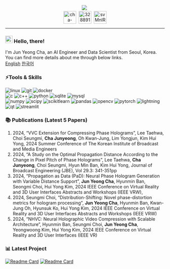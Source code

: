 <p align="center">
  <a href="https://git.io/typing-svg">
  <img src="https://readme-typing-svg.demolab.com?font=Fira+Code&weight=600&duration=1&color=44FF8A&background=000000&center=true&vCenter=true&multiline=true&repeat=false&random=true&width=600&height=73&lines=Jun+Yeong+Cha;%F0%9F%91%A8%E2%80%8D%F0%9F%92%BB+AI+Engineer+and+Data+Scientist"/></a>&nbsp;
  </br>

  <a href="https://www.linkedin.com/in/cha-junyeong-b8785732b/" target="blank">
  <img align="center" src="https://www.vectorlogo.zone/logos/linkedin/linkedin-tile.svg" alt="cha-junyeong-b8785732b" height="40" width="40" /></a>&nbsp;
  <a href="http://discord.com/users/328891683041443840" target="blank">
  <img align="center" src="https://www.vectorlogo.zone/logos/discord/discord-tile.svg" alt="328891683041443840" height="40" width="40" /></a>&nbsp;
  <a href="https://open.kakao.com/o/svMnIR7g">
  <img align="center" src="https://www.vectorlogo.zone/logos/kakaocorp_talk/kakaocorp_talk-icon.svg" alt="svMnIR7g" height="40" width="40" /></a>
</p>

---

### <img src="https://raw.githubusercontent.com/MartinHeinz/MartinHeinz/master/wave.gif" width="23px" height="23px" /> Hello, there! 
I'm Jun Yeong Cha, an AI Engineer and Data Scientist from Seoul, Korea. You can find more details about me through below links.
</br>
[English](https://drive.google.com/file/d/1Xh44Wt49wT11ZZBSpKh-jVLX2qMcWeSR/view?usp=sharing) [한국어](https://jun-yeong-cha.notion.site/16cd6cb5ddb18052aa70e6ddca3b5526)
</br>

### ⚡Tools & Skills
<p align="left">
  <img src="https://img.shields.io/badge/linux-%23FCC624.svg?style=for-the-badge&logo=linux&logoColor=black" alt="linux" />
  <img src="https://img.shields.io/badge/git-%23F05032?style=for-the-badge&logo=git&logoColor=black" alt="git" />
  <img src="https://img.shields.io/badge/docker-%232496ED?style=for-the-badge&logo=docker&logoColor=black" alt="docker" />
  </br>
  
  <img src="https://img.shields.io/badge/c-%23A8B9CC.svg?style=for-the-badge&logo=c&logoColor=white" alt="c" />
  <img src="https://img.shields.io/badge/c++-%2300599C.svg?style=for-the-badge&logo=c%2B%2B&logoColor=white" alt="c++" />
  <img src="https://img.shields.io/badge/python-3670A0?style=for-the-badge&logo=python&logoColor=ffdd54" alt="python" />
  <img src="https://img.shields.io/badge/sqlite-%23003B57.svg?style=for-the-badge&logo=sqlite&logoColor=white" alt="sqlite" />
  <img src="https://img.shields.io/badge/mysql-%234479A1.svg?style=for-the-badge&logo=mysql&logoColor=black" alt="mysql" />
  </br>
  
  <img src="https://img.shields.io/badge/numpy-%23013243?style=for-the-badge&logo=numpy&logoColor=white" alt="numpy" />
  <img src="https://img.shields.io/badge/scipy-%238CAAE6?style=for-the-badge&logo=scipy&logoColor=white" alt="scipy" />
  <img src="https://img.shields.io/badge/scikitlearn-%23F7931E?style=for-the-badge&logo=scikitlearn&logoColor=white" alt="scikitlearn" />
  <img src="https://img.shields.io/badge/pandas-%23150458?style=for-the-badge&logo=pandas&logoColor=white" alt="pandas" />
  <img src="https://img.shields.io/badge/opencv-%235C3EE8?style=for-the-badge&logo=opencv&logoColor=white" alt="opencv" />
  <img src="https://img.shields.io/badge/pytorch-%23EE4C2C?style=for-the-badge&logo=pytorch&logoColor=white" alt="pytorch" />
  <img src="https://img.shields.io/badge/lightning-%23792EE5?style=for-the-badge&logo=lightning&logoColor=white" alt="lightning" />
  </br>  
  
  <img src="https://img.shields.io/badge/qt-%2341CD52?style=for-the-badge&logo=qt&logoColor=black" alt="qt" />
  <img src="https://img.shields.io/badge/streamlit-%23FF4B4B?style=for-the-badge&logo=streamlit&logoColor=white" alt="streamlit" />
  </br>
</p>

### 📚 Publications (Latest 5 Papers)
1.	2024, “VVC Extension for Compressing Phase Holograms”, Lee Taehwa, Choi Seungmi, **Cha Junyeong**, Oh Kwan-Jung, Lim Yongjun, Kim Hui Yong, 2024 Summer Conference of The Korean Institute of Broadcast and Media Engineers
2.	2024, “A Study on the Optimal Propagation Distance According to the Change in Pixel Pitch of Phase Holograms”, Lee Taehwa, **Cha Junyeong**, Choi Seungmi, Hyun Min Ban, Kim Hui Yong, Journal of Broadcast Engineering (JBE), Vol 29.3: 341-351pp
3.	2024, “Propagation as Data (PaD): Neural Phase Hologram Generation with Variable Distance Support”, **Jun Yeong Cha**, Hyunmin Ban, Seongmi Choi, Hui Yong Kim, 2024 IEEE Conference on Virtual Reality and 3D User Interfaces Abstracts and Workshops (IEEE VRW),
4.	2024, Seungmi Choi, “Distribution-Shifting: Novel phase-distortion metrics for hologram processing”, **Jun Yeong Cha**, Hyunmin Ban, Kwan-Jung Oh, Hyunsuk Ko, Hui Yong Kim, 2024 IEEE Conference on Virtual Reality and 3D User Interfaces Abstracts and Workshops (IEEE VRW)
5.	2024, “NHVC: Neural Holographic Video Compression with Scalable Architecture”, Hyunmin Ban, Seungmi Choi, **Jun Yeong Cha**, Yeongwoong Kim, Hui Yong Kim, 2024 IEEE Conference on Virtual Reality and 3D User Interfaces (IEEE VR)

### 📊 Latest Project
[![Readme Card](https://github-readme-stats.vercel.app/api/pin/?username=cjy8922&repo=PROJ_ModuInterior&theme=aura)](https://github.com/cjy8922/PROJ_ModuInterior)
[![Readme Card](https://github-readme-stats.vercel.app/api/pin/?username=cjy8922&repo=AIC_CompetitionOCR&theme=aura)](https://github.com/cjy8922/AIC_CompetitionOCR)

<!--<a href="https://github.com/cjy8922/AIC_CompetitionOCR/"> <img align="center" src="https://github-readme-stats.vercel.app/api/pin/?username=cjy8922&repo=AIC_CompetitionOCR&title_color=ffffff&text_color=c9cacc&icon_color=2bbc8a&bg_color=1d1f21" /> </a> -->
